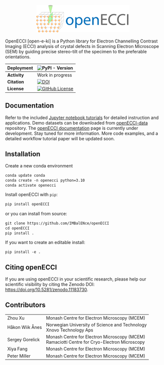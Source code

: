 <div align="center">
  <a href="https://github.com/IMBalENce/openECCI">
    <img width="60%" src="https://github.com/IMBalENce/openECCI/raw/main/images/logo/banner.png">
  </a>
</div>
<br>
OpenECCI [open-e-ki] is a Python library for Electron Channelling Contrast Imaging (ECCI) analysis of crystal defects in Scanning Electron Microscope (SEM) by guiding precise stereo-tilt of the specimen to the preferable orientations. 
<br> 

| Deployment    | ![PyPI - Version](https://img.shields.io/pypi/v/openECCI) | 
| :- | :- |
| **Activity**      | Work in progress |
| **Citation**      | [![DOI](https://zenodo.org/badge/799454158.svg)](https://zenodo.org/doi/10.5281/zenodo.11183729) |
| **License**       | [![GitHub License](https://img.shields.io/github/license/IMBalENce/openECCI)](https://opensource.org/licenses/GPL-3.0) |

## Documentation

Refer to the included [Jupyter notebook tutorials](https://github.com/IMBalENce/openECCI/tree/main/tutorials) for detailed instruction and applications. Demo datasets can be downloaded from [openECCI-data](https://github.com/IMBalENce/openECCI-data) repository. The [openECCI documentation](https://openecci-tutorials.readthedocs.io/en/latest/#) page is currently under development. Stay tuned for more information. More code examples, and a detailed workflow tutorial paper will be updated soon.

## Installation

Create a new conda environment
```
conda update conda
conda create -n openecci python=3.10 
conda activate openecci
``` 
Install openECCI with `pip`:
```bash
pip install openECCI
```

or you can install from source:
```
git clone https://github.com/IMBalENce/openECCI
cd openECCI
pip install .
```
If you want to create an editable install:
```
pip install -e .
```

## Citing openECCI

If you are using openECCI in your scientific research, please help our scientific
visibility by citing the Zenodo DOI: https://doi.org/10.5281/zenodo.11183730.

## Contributors
| | |
| :- | :- |
|Zhou Xu |  Monash Centre for Electron Microscopy (MCEM) |
| Håkon Wiik Ånes | Norwegian University of Science and Technology <br> Xnovo Technology Aps |
| Sergey Gorelick | Monash Centre for Electron Microscopy (MCEM) <br>  Ramaciotti Centre for Cryo-Electron Microscopy |
| Xiya Fang | Monash Centre for Electron Microscopy (MCEM) |
| Peter Miller | Monash Centre for Electron Microscopy (MCEM) |
